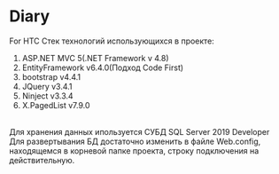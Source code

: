 # Diary
For HTC
Стек технологий использующихся в проекте:
1. ASP.NET MVC 5(.NET Framework v 4.8)
2. EntityFramework v6.4.0(Подход Code First)
3. bootstrap v4.4.1
4. JQuery v3.4.1
5. Ninject v3.3.4
6. X.PagedList v7.9.0
</br>
Для хранения данных ипользуется СУБД SQL Server 2019 Developer
</br>
Для развертывания БД достаточно изменить в файле Web.config, находящемся в корневой папке проекта, строку подключения на действительную.
